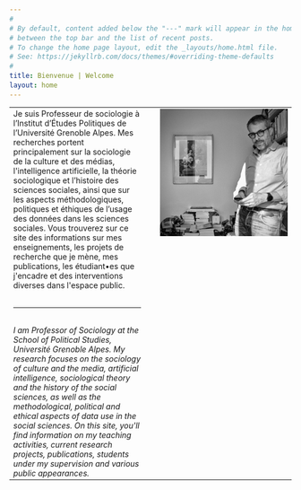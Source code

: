 ```yaml
---
#
# By default, content added below the "---" mark will appear in the home page
# between the top bar and the list of recent posts.
# To change the home page layout, edit the _layouts/home.html file.
# See: https://jekyllrb.com/docs/themes/#overriding-theme-defaults
#
title: Bienvenue | Welcome
layout: home
---
```


<table>
  <tr>
    <td width="48%" valign="top">
      Je suis Professeur de sociologie à l’Institut d’Études Politiques de l’Université Grenoble Alpes. Mes recherches portent principalement sur la sociologie de la culture et des médias, l'intelligence artificielle, la théorie sociologique et l’histoire des sciences sociales, ainsi que sur les aspects méthodologiques, politiques et éthiques de l’usage des données dans les sciences sociales. Vous trouverez sur ce site des informations sur mes enseignements, les projets de recherche que je mène, mes publications, les étudiant•es que j'encadre et des interventions diverses dans l'espace public. 
      <br><br>
      <hr size = 1>
      <br>
      <i>I am Professor of Sociology at the School of Political Studies, Université Grenoble Alpes. My research focuses on the sociology of culture and the media, artificial intelligence, sociological theory and the history of the social sciences, as well as the methodological, political and ethical aspects of data use in the social sciences. On this site, you'll find information on my teaching activities, current research projects, publications, students under my supervision and various public appearances.</i>
    </td>
    <td width="4%">
    </td>
    <td width="48%" valign="top">
    <img src="/img/DSCF4580_01.jpg">
    </td>  
  </tr>
</table>
